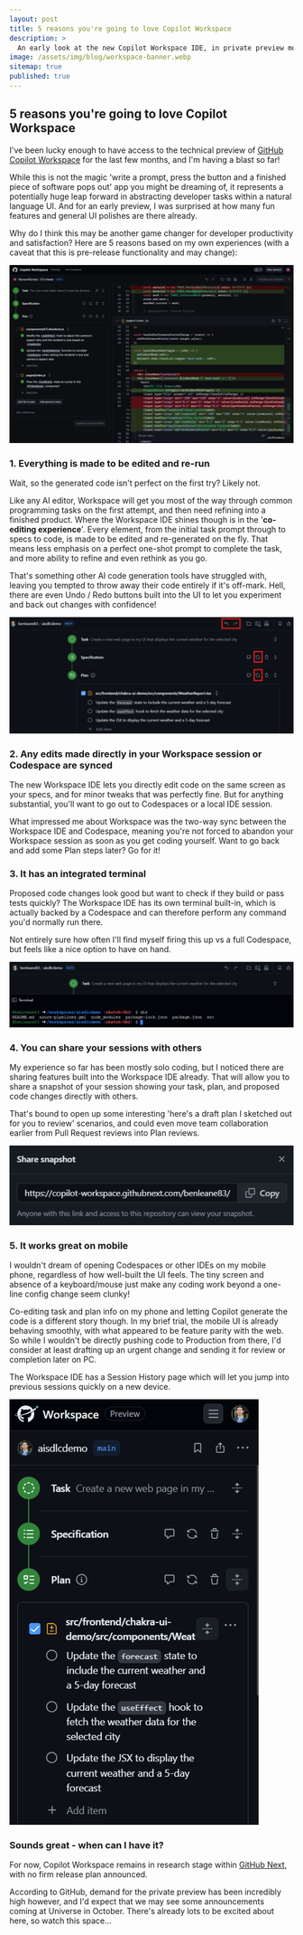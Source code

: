 ```yaml
---
layout: post
title: 5 reasons you're going to love Copilot Workspace
description: >
  An early look at the new Copilot Workspace IDE, in private preview mode from GitHub
image: /assets/img/blog/workspace-banner.webp
sitemap: true
published: true
---
```


## 5 reasons you're going to love Copilot Workspace

I've been lucky enough to have access to the technical preview of [GitHub Copilot Workspace](https://githubnext.com/projects/copilot-workspace) for the last few months, and I'm having a blast so far!

While this is not the magic 'write a prompt, press the button and a finished piece of software pops out' app you might be dreaming of, it represents a potentially huge leap forward in abstracting developer tasks within a natural language UI. And for an early preview, I was surprised at how many fun features and general UI polishes are there already.

Why do I think this may be another game changer for developer productivity and satisfaction? Here are 5 reasons based on my own experiences (with a caveat that this is pre-release functionality and may change):

![Workspace IDE](/assets/img/blog/workspace-ide.png)

### 1. Everything is made to be edited and re-run

Wait, so the generated code isn't perfect on the first try?
Likely not. 

Like any AI editor, Workspace will get you most of the way through common programming tasks on the first attempt, and then need refining into a finished product.
Where the Workspace IDE shines though is in the '**co-editing experience**'. Every element, from the initial task prompt through to specs to code, is made to be edited and re-generated on the fly.
That means less emphasis on a perfect one-shot prompt to complete the task, and more ability to refine and even rethink as you go.

That's something other AI code generation tools have struggled with, leaving you tempted to throw away their code entirely if it's off-mark.
Hell, there are even Undo / Redo buttons built into the UI to let you experiment and back out changes with confidence!

![Workspace Regeneration](/assets/img/blog/workspace-regen.png)

### 2. Any edits made directly in your Workspace session or Codespace are synced

The new Workspace IDE lets you directly edit code on the same screen as your specs, and for minor tweaks that was perfectly fine.
But for anything substantial, you'll want to go out to Codespaces or a local IDE session.

What impressed me about Workspace was the two-way sync between the Workspace IDE and Codespace, meaning you're not forced to abandon your Workspace session as soon as you get coding yourself.
Want to go back and add some Plan steps later? Go for it!

### 3. It has an integrated terminal

Proposed code changes look good but want to check if they build or pass tests quickly?
The Workspace IDE has its own terminal built-in, which is actually backed by a Codespace and can therefore perform any command you'd normally run there.

Not entirely sure how often I'll find myself firing this up vs a full Codespace, but feels like a nice option to have on hand.

![Workspace Terminal](/assets/img/blog/workspace-terminal.png)

### 4. You can share your sessions with others

My experience so far has been mostly solo coding, but I noticed there are sharing features built into the Workspace IDE already.
That will allow you to share a snapshot of your session showing your task, plan, and proposed code changes directly with others.

That's bound to open up some interesting 'here's a draft plan I sketched out for you to review' scenarios, and could even move team collaboration earlier from Pull Request reviews into Plan reviews.

![Workspace Sharing](/assets/img/blog/workspace-sharing.png)

### 5. It works great on mobile

I wouldn't dream of opening Codespaces or other IDEs on my mobile phone, regardless of how well-built the UI feels. The tiny screen and absence of a keyboard/mouse just make any coding work beyond a one-line config change seem clunky! 

Co-editing task and plan info on my phone and letting Copilot generate the code is a different story though. In my brief trial, the mobile UI is already behaving smoothly, with what appeared to be feature parity with the web. So while I wouldn't be directly pushing code to Production from there, I'd consider at least drafting up an urgent change and sending it for review or completion later on PC. 

The Workspace IDE has a Session History page which will let you jump into previous sessions quickly on a new device.

![Workspace On Mobile](/assets/img/blog/workspace-mobile.png)

### Sounds great - when can I have it?

For now, Copilot Workspace remains in research stage within [GitHub Next](https://githubnext.com/projects/copilot-workspace/), with no firm release plan announced. 

According to GitHub, demand for the private preview has been incredibly high however, and I'd expect that we may see some announcements coming at Universe in October. There's already lots to be excited about here, so watch this space...
